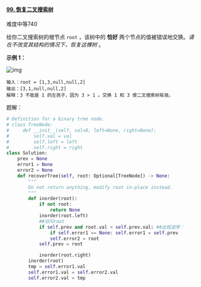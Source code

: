 #### [99. 恢复二叉搜索树](https://leetcode.cn/problems/recover-binary-search-tree/)

难度中等740

给你二叉搜索树的根节点 `root` ，该树中的 **恰好** 两个节点的值被错误地交换。*请在不改变其结构的情况下，恢复这棵树* 。

 

**示例 1：**

![img](https://assets.leetcode.com/uploads/2020/10/28/recover1.jpg)

```
输入：root = [1,3,null,null,2]
输出：[3,1,null,null,2]
解释：3 不能是 1 的左孩子，因为 3 > 1 。交换 1 和 3 使二叉搜索树有效。
```



题解：

```python
# Definition for a binary tree node.
# class TreeNode:
#     def __init__(self, val=0, left=None, right=None):
#         self.val = val
#         self.left = left
#         self.right = right
class Solution:
    prev = None
    error1 = None
    error2 = None
    def recoverTree(self, root: Optional[TreeNode]) -> None:
        """
        Do not return anything, modify root in-place instead.
        """
        def inorder(root):
            if not root:
                return None
            inorder(root.left)
            ##访问root
            if self.prev and root.val < self.prev.val: ##出现逆序：
                if self.error1 == None: self.error1 = self.prev
                self.error2 = root
            self.prev = root

            inorder(root.right)
        inorder(root)
        tmp = self.error1.val
        self.error1.val = self.error2.val
        self.error2.val = tmp
```

